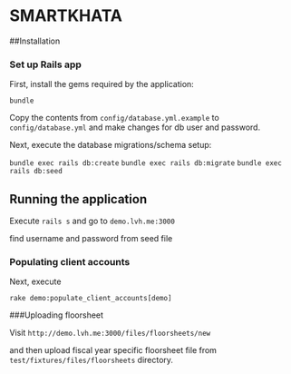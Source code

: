 # SMARTKHATA

##Installation
### Set up Rails app

First, install the gems required by the application:

    bundle
    
Copy the contents from `config/database.yml.example` to `config/database.yml` and make changes for db user and password.

Next, execute the database migrations/schema setup:

`bundle exec rails db:create` 
`bundle exec rails db:migrate` 
`bundle exec rails db:seed`

## Running the application

Execute `rails s`
and go to `demo.lvh.me:3000`

find username and password from seed file

### Populating client accounts 
Next, execute

`rake demo:populate_client_accounts[demo]`

###Uploading floorsheet

Visit `http://demo.lvh.me:3000/files/floorsheets/new`

and then upload fiscal year specific floorsheet file from `test/fixtures/files/floorsheets` directory.

